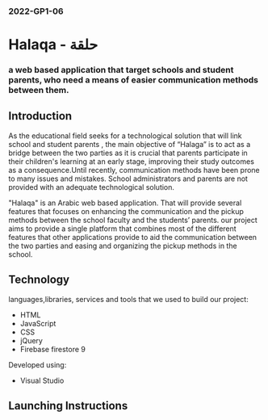 ### 2022-GP1-06
# Halaqa - حلقة
### a web based application that target schools and student parents, who need a means of easier communication methods between them.


## Introduction

  As the educational field seeks for a technological solution that will link school and student parents , the main objective of “Halaga” is to act as a bridge between the two parties as it is crucial that parents participate in their children's learning at an early stage, improving their study outcomes as a consequence.Until recently, communication methods have been prone to many issues and mistakes. School administrators and parents are not provided with an adequate technological solution. 

  "Halaqa" is an Arabic web based application. That will provide several features that focuses on enhancing the communication and the pickup methods between the school faculty and the students’ parents.
  our project aims to provide a single platform that combines most of the different features that other applications provide to aid the communication between the two parties and easing and organizing the pickup methods in the school.



## Technology

languages,libraries, services and tools  that we used to build our project:
* HTML
* JavaScript
* CSS
* jQuery
* Firebase firestore 9

Developed using:
* Visual Studio


## Launching Instructions
